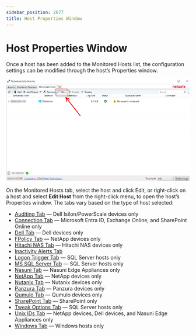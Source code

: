 ```yaml
---
sidebar_position: 2677
title: Host Properties Window
---
```


# Host Properties Window

Once a host has been added to the Monitored Hosts list, the configuration settings can be modified through the host’s Properties window.

![Activity Monitor with Edit button identified ](../../../../../../../static/images/ActivityMonitor_8.0/Content/Resources/Images/ActivityMonitor/HostProperties/HostPropertiesOverview.png "Activity Monitor with Edit button identified ")

On the Monitored Hosts tab, select the host and click Edit, or right-click on a host and select **Edit Host** from the right-click menu, to open the host’s Properties window. The tabs vary based on the type of host selected:

* [Auditing Tab](Auditing "Auditing Tab") — Dell Isilon/PowerScale devices only
* [Connection Tab](Connection "Connection Tab") — Microsoft Entra ID, Exchange Online, and SharePoint Online only
* [Dell Tab](Dell "Dell Tab") — Dell devices only
* [FPolicy Tab](FPolicy "FPolicy Tab") — NetApp devices only
* [Hitachi NAS Tab](HitachiNAS "Hitachi NAS Tab") — Hitachi NAS devices only
* [Inactivity Alerts Tab](InactivityAlerts "Inactivity Alerts Tab")
* [Logon Trigger Tab](LogonTrigger "Logon Trigger Tab") — SQL Server hosts only
* [MS SQL Server Tab](MSSQLServer "MS SQL Server Tab") — SQL Server hosts only
* [Nasuni Tab](Nasuni "Nasuni Tab") — Nasuni Edge Appliances only
* [NetApp Tab](NetApp "NetApp Tab") — NetApp devices only
* [Nutanix Tab](Nutanix "Nutanix Tab") — Nutanix devices only
* [Panzura Tab](Panzura "Panzura Tab") — Panzura devices only
* [Qumulo Tab](Qumulo "Qumulo Tab") — Qumulo devices only
* [SharePoint Tab](SharePoint "SharePoint Tab") — SharePoint only
* [Tweak Options Tab](TweakOptions "Tweak Options Tab") — SQL Server hosts only
* [Unix IDs Tab](UnixIDs "Unix IDs Tab") — NetApp devices, Dell devices, and Nasuni Edge Appliances only
* [Windows Tab](Windows "Windows Tab") — Windows hosts only